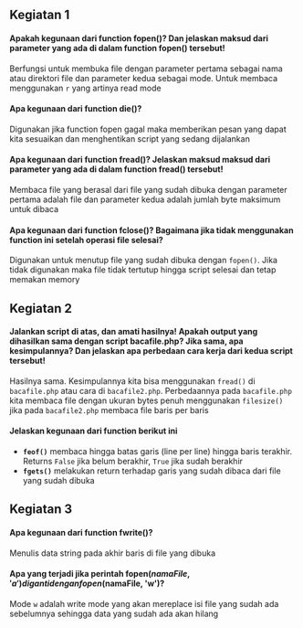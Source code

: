 ## Kegiatan 1
#### Apakah kegunaan dari function fopen()? Dan jelaskan maksud dari parameter yang ada di dalam function fopen() tersebut!
Berfungsi untuk membuka file dengan parameter pertama sebagai nama atau direktori file dan parameter kedua sebagai mode. Untuk membaca menggunakan `r` yang artinya read mode
#### Apa kegunaan dari function die()?
Digunakan jika function fopen gagal maka memberikan pesan yang dapat kita sesuaikan dan menghentikan script yang sedang dijalankan
#### Apa kegunaan dari function fread()? Jelaskan maksud maksud dari parameter yang ada di dalam function fread() tersebut!
Membaca file yang berasal dari file yang sudah dibuka dengan parameter pertama adalah file dan parameter kedua adalah jumlah byte maksimum untuk dibaca
#### Apa kegunaan dari function fclose()? Bagaimana jika tidak menggunakan function ini setelah operasi file selesai?
Digunakan untuk menutup file yang sudah dibuka dengan `fopen()`. Jika tidak digunakan maka file tidak tertutup hingga script selesai dan tetap memakan memory

## Kegiatan 2
#### Jalankan script di atas, dan amati hasilnya! Apakah output yang dihasilkan sama dengan script bacafile.php? Jika sama, apa kesimpulannya? Dan jelaskan apa perbedaan cara kerja dari kedua script tersebut!
Hasilnya sama. Kesimpulannya kita bisa menggunakan `fread()` di `bacafile.php` atau cara di `bacafile2.php`. Perbedaannya pada `bacafile.php` kita membaca file dengan ukuran bytes penuh menggunakan `filesize()` jika pada `bacafile2.php` membaca file baris per baris
#### Jelaskan kegunaan dari function berikut ini
* **`feof()`** membaca hingga batas garis (line per line) hingga baris terakhir. Returns `False` jika belum berakhir, `True` jika sudah berakhir
* **`fgets()`** melakukan return terhadap garis yang sudah dibaca dari file yang sudah dibuka

## Kegiatan 3
#### Apa kegunaan dari function fwrite()?
Menulis data string pada akhir baris di file yang dibuka
#### Apa yang terjadi jika perintah fopen($namaFile, 'a') diganti dengan fopen($namaFile, 'w')?
Mode `w` adalah write mode yang akan mereplace isi file yang sudah ada sebelumnya sehingga data yang sudah ada akan hilang